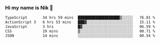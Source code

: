 ### Hi my name is Nik 👋

<!--
**NikDoe/NikDoe** is a ✨ _special_ ✨ repository because its `README.md` (this file) appears on your GitHub profile.

Here are some ideas to get you started:

- 🔭 I’m currently working on ...
- 🌱 I’m currently learning ...
- 👯 I’m looking to collaborate on ...
- 🤔 I’m looking for help with ...
- 💬 Ask me about ...
- 📫 How to reach me: ...
- 😄 Pronouns: ...
- ⚡ Fun fact: ...
-->

<!--START_SECTION:waka-->

```txt
TypeScript       34 hrs 59 mins  ███████████████████▒░░░░░   76.81 %
ActionScript 3   6 hrs 53 mins   ███▓░░░░░░░░░░░░░░░░░░░░░   15.11 %
JavaScript       3 hrs           █▓░░░░░░░░░░░░░░░░░░░░░░░   06.59 %
CSS              19 mins         ▒░░░░░░░░░░░░░░░░░░░░░░░░   00.71 %
JSON             14 mins         ░░░░░░░░░░░░░░░░░░░░░░░░░   00.54 %
```

<!--END_SECTION:waka-->

